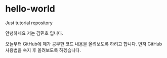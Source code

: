 # hello-world
Just tutorial repository

안녕하세요 저는 김민호 입니다.

오늘부터 GitHub에 제가 공부한 코드 내용을 올려보도록 하려고 합니다.
먼저 GitHub사용법을 숙지 후 올려보도록 하겠습니다.
